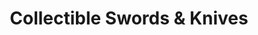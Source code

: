 ---
title: "Collectible Swords & Knives"
url: /lincoln-city/collectible-swords-and-knives/
shop: weapons
---